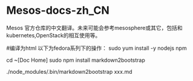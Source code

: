 # Mesos-docs-zh_CN
Mesos 官方仓库的中文翻译。未来可能会参考mesosphere或其它，包括和kubernetes,OpenStack的相互使用等。

#编译为html
以下为fedora系列下的操作：
sudo yum install -y nodejs npm

cd ~[Doc Home]
sudo npm install markdown2bootstrap

./node_modules/.bin/markdown2bootstrap xxx.md
